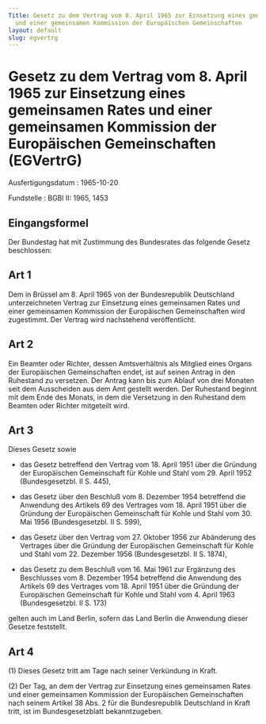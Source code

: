 ```yaml
---
Title: Gesetz zu dem Vertrag vom 8. April 1965 zur Einsetzung eines gemeinsamen Rates
  und einer gemeinsamen Kommission der Europäischen Gemeinschaften
layout: default
slug: egvertrg
---
```


# Gesetz zu dem Vertrag vom 8. April 1965 zur Einsetzung eines gemeinsamen Rates und einer gemeinsamen Kommission der Europäischen Gemeinschaften (EGVertrG)

Ausfertigungsdatum
:   1965-10-20

Fundstelle
:   BGBl II: 1965, 1453



## Eingangsformel

Der Bundestag hat mit Zustimmung des Bundesrates das folgende Gesetz
beschlossen:


## Art 1

Dem in Brüssel am 8. April 1965 von der Bundesrepublik Deutschland
unterzeichneten Vertrag zur Einsetzung eines gemeinsamen Rates und
einer gemeinsamen Kommission der Europäischen Gemeinschaften wird
zugestimmt. Der Vertrag wird nachstehend veröffentlicht.


## Art 2

Ein Beamter oder Richter, dessen Amtsverhältnis als Mitglied eines
Organs der Europäischen Gemeinschaften endet, ist auf seinen Antrag in
den Ruhestand zu versetzen. Der Antrag kann bis zum Ablauf von drei
Monaten seit dem Ausscheiden aus dem Amt gestellt werden. Der
Ruhestand beginnt mit dem Ende des Monats, in dem die Versetzung in
den Ruhestand dem Beamten oder Richter mitgeteilt wird.


## Art 3

Dieses Gesetz sowie

-   das Gesetz betreffend den Vertrag vom 18. April 1951 über die Gründung
    der Europäischen Gemeinschaft für Kohle und Stahl vom 29. April 1952
    (Bundesgesetzbl. II S. 445),


-   das Gesetz über den Beschluß vom 8. Dezember 1954 betreffend die
    Anwendung des Artikels 69 des Vertrages vom 18. April 1951 über die
    Gründung der Europäischen Gemeinschaft für Kohle und Stahl vom 30. Mai
    1956 (Bundesgesetzbl. II S. 599),


-   das Gesetz über den Vertrag vom 27. Oktober 1956 zur Abänderung des
    Vertrages über die Gründung der Europäischen Gemeinschaft für Kohle
    und Stahl vom 22. Dezember 1956 (Bundesgesetzbl. II S. 1874),


-   das Gesetz zu dem Beschluß vom 16. Mai 1961 zur Ergänzung des
    Beschlusses vom 8. Dezember 1954 betreffend die Anwendung des Artikels
    69 des Vertrages vom 18. April 1951 über die Gründung der Europäischen
    Gemeinschaft für Kohle und Stahl vom 4. April 1963 (Bundesgesetzbl. II
    S. 173)



gelten auch im Land Berlin, sofern das Land Berlin die Anwendung
dieser Gesetze feststellt.


## Art 4

(1) Dieses Gesetz tritt am Tage nach seiner Verkündung in Kraft.

(2) Der Tag, an dem der Vertrag zur Einsetzung eines gemeinsamen Rates
und einer gemeinsamen Kommission der Europäischen Gemeinschaften nach
seinem Artikel 38 Abs. 2 für die Bundesrepublik Deutschland in Kraft
tritt, ist im Bundesgesetzblatt bekanntzugeben.

